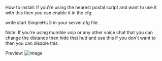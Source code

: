 How to install:
If you're using the nearest postal script and want to use it with this then you can enable it in the cfg.

write start SimpleHUD in your server.cfg file.

Note: If you're using mumble voip or any other voice chat that you can change the distance then hide that hud and use this if you don't want to then you can disable this.

Preview: 
![image](https://github.com/user-attachments/assets/236e9f98-06cc-4c66-984a-71461a2667a0)
 
